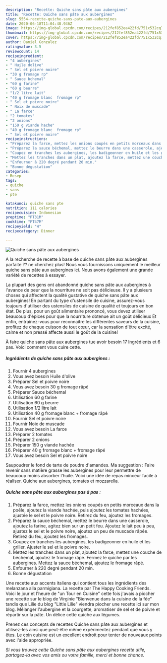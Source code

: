 ```yaml
---
description: "Recette: Quiche sans pâte aux aubergines"
title: "Recette: Quiche sans pâte aux aubergines"
slug: 5554-recette-quiche-sans-pate-aux-aubergines
date: 2020-06-18T11:04:48.946Z
image: https://img-global.cpcdn.com/recipes/212fef852ea422fd/751x532cq70/quiche-sans-pate-aux-aubergines-photo-principale-de-la-recette.jpg
thumbnail: https://img-global.cpcdn.com/recipes/212fef852ea422fd/751x532cq70/quiche-sans-pate-aux-aubergines-photo-principale-de-la-recette.jpg
cover: https://img-global.cpcdn.com/recipes/212fef852ea422fd/751x532cq70/quiche-sans-pate-aux-aubergines-photo-principale-de-la-recette.jpg
author: Daniel Gonzalez
ratingvalue: 3.5
reviewcount: 14
recipeingredient:
- "4 aubergines"
- " Huile dolive"
- " Sel et poivre noire"
- "30 g fromage rp"
- " Sauce bchemal"
- "60 g farine"
- "60 g beurre"
- "1/2 litre lait"
- "40 g fromage blanc  fromage rp"
- " Sel et poivre noire"
- " Noix de muscade"
- " La farce"
- "2 tomates"
- "2 onions"
- "150 g viande hache"
- "40 g fromage blanc  fromage rp"
- " Sel et poivre noire"
recipeinstructions:
- "Préparez la farce, mettez les onions coupés en petits morceaux dans la poêle, ajoutez la viande hachée, puis ajoutez les tomates hachées, ajustée le sel et le poivre noire. Retirez du feu, ajoutez les fromages."
- "Préparez la sauce béchemal, mettez le beurre dans une casserole, ajoutez la farine, agitez bien sur un petit feu. Ajoutez le lait peu à peu, ajustez le sel et le poivre noire, ajoutez un peu de muscade râpée. Retirez du feu, ajoutez les fromages."
- "Coupez en tranches les aubergines, les badigeonner en huile et les griller. Ajuster le sel et le poivre noire."
- "Mettez les tranches dans un plat, ajoutez la farce, mettez une couche de béchemal, ajoutez le fromage râpé. Fermez le quiche par les aubergines. Mettez la sauce béchemal, ajoutez le fromage râpé."
- "Enfourner à 220 degré pendant 20 min."
- "Bonne dégustation"
categories:
- Resep
tags:
- quiche
- sans
- pte

katakunci: quiche sans pte 
nutrition: 111 calories
recipecuisine: Indonesian
preptime: "PT31M"
cooktime: "PT47M"
recipeyield: "4"
recipecategory: Dinner

---
```



![Quiche sans pâte aux aubergines](https://img-global.cpcdn.com/recipes/212fef852ea422fd/751x532cq70/quiche-sans-pate-aux-aubergines-photo-principale-de-la-recette.jpg)

A la recherche de recette à base de quiche sans pâte aux aubergines parfaite ?? ne cherchez plus! Nous vous fournissons uniquement le meilleur quiche sans pâte aux aubergines ici. Nous avons également une grande variété de recettes à essayer.

La plupart des gens ont abandonné quiche sans pâte aux aubergines à l'avance de peur que la nourriture ne soit pas délicieuse. Il y a plusieurs choses qui affectent la qualité gustative de quiche sans pâte aux aubergines! En partant du type d'ustensile de cuisine, assurez-vous toujours d'utiliser des ustensiles de cuisine de qualité et toujours en bon état. De plus, pour un goût alimentaire prononcé, vous devez utiliser beaucoup d'épices pour que la nourriture obtenue ait un goût délicieux Et enfin, entraînez-vous pour reconnaître les différentes saveurs de la cuisine, profitez de chaque cuisson de tout cœur, car la sensation d'être excité, calme et non pressé affecte aussi le goût de la cuisine!

<!--inarticleads1-->

À faire quiche sans pâte aux aubergines tue avoir besoin 17 Ingrédients et 6 pas. Voici comment vous cuire cette.

##### Ingrédients de quiche sans pâte aux aubergines :

1. Fournir 4 aubergines
1. Vous avez besoin  Huile d&#39;olive
1. Préparer  Sel et poivre noire
1. Vous avez besoin 30 g fromage râpé
1. Préparer  Sauce béchemal
1. Utilisation 60 g farine
1. Utilisation 60 g beurre
1. Utilisation 1/2 litre lait
1. Utilisation 40 g fromage blanc + fromage râpé
1. Fournir  Sel et poivre noire
1. Fournir  Noix de muscade
1. Vous avez besoin  La farce
1. Préparer 2 tomates
1. Préparer 2 onions
1. Préparer 150 g viande hachée
1. Préparer 40 g fromage blanc + fromage râpé
1. Vous avez besoin  Sel et poivre noire


Saupoudrer le fond de tarte de poudre d&#39;amandes. Ma suggestion : Faire revenir sans matière grasse les aubergines pour leur permettre de beaucoup moins absorber l&#39;huile. Voici une idée de repas minceur facile à réaliser. Quiche aux aubergines, tomates et mozzarella. 

<!--inarticleads2-->

##### Quiche sans pâte aux aubergines pas à pas :

1. Préparez la farce, mettez les onions coupés en petits morceaux dans la poêle, ajoutez la viande hachée, puis ajoutez les tomates hachées, ajustée le sel et le poivre noire. Retirez du feu, ajoutez les fromages.
1. Préparez la sauce béchemal, mettez le beurre dans une casserole, ajoutez la farine, agitez bien sur un petit feu. Ajoutez le lait peu à peu, ajustez le sel et le poivre noire, ajoutez un peu de muscade râpée. Retirez du feu, ajoutez les fromages.
1. Coupez en tranches les aubergines, les badigeonner en huile et les griller. Ajuster le sel et le poivre noire.
1. Mettez les tranches dans un plat, ajoutez la farce, mettez une couche de béchemal, ajoutez le fromage râpé. Fermez le quiche par les aubergines. Mettez la sauce béchemal, ajoutez le fromage râpé.
1. Enfourner à 220 degré pendant 20 min.
1. Bonne dégustation


Une recette aux accents italiens qui contient tous les ingrédients des melanzana alla parmigiana. La recette par The Happy Cooking Friends. Voici le jour et l&#39;heure de &#34;un Tour en Cuisine&#34; cette fois j&#39;avais a piocher une recette sur le blog de Virginie &#34;Bienvenue dans la cuisine de la fée&#34; tandis que Lilie du blog &#34;Little Lilie&#34; viendra piocher une recette ici sur mon blog. Mélanger l&#39;aubergine et la courgette, aromatiser de sel et de poivre et répartir sur la pâte. Un délice cette quiche aux légumes. 

<!--inarticleads1-->

<p>
Prenez ces concepts de recettes Quiche sans pâte aux aubergines et utilisez-les ainsi que peut-être même expérimentez pendant que vous y êtes. Le coin cuisine est un excellent endroit pour tenter de nouveaux points avec l'aide appropriée.
</p>

<p>
<i>Si vous trouvez cette Quiche sans pâte aux aubergines recette utile, partagez-la avec vos amis ou votre famille, merci et bonne chance.</i>
</p>

